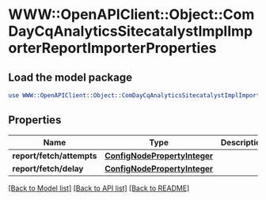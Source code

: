 # WWW::OpenAPIClient::Object::ComDayCqAnalyticsSitecatalystImplImporterReportImporterProperties

## Load the model package
```perl
use WWW::OpenAPIClient::Object::ComDayCqAnalyticsSitecatalystImplImporterReportImporterProperties;
```

## Properties
Name | Type | Description | Notes
------------ | ------------- | ------------- | -------------
**report/fetch/attempts** | [**ConfigNodePropertyInteger**](ConfigNodePropertyInteger.md) |  | [optional] 
**report/fetch/delay** | [**ConfigNodePropertyInteger**](ConfigNodePropertyInteger.md) |  | [optional] 

[[Back to Model list]](../README.md#documentation-for-models) [[Back to API list]](../README.md#documentation-for-api-endpoints) [[Back to README]](../README.md)


